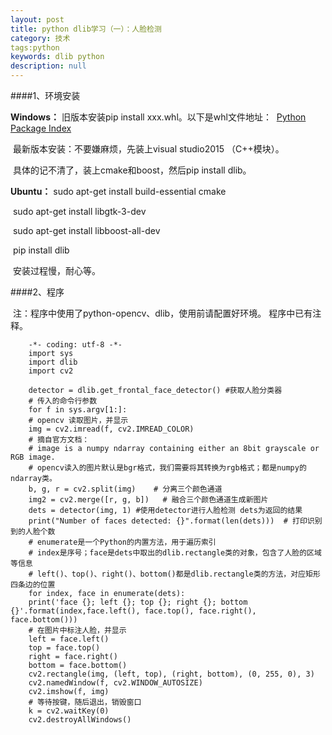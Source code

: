 ```yaml
---
layout: post
title: python dlib学习（一）：人脸检测
category: 技术
tags:python
keywords: dlib python
description: null
---
```


####1、环境安装

 **Windows：**
			旧版本安装pip install xxx.whl。以下是whl文件地址：
​			[Python Package Index]( https://pypi.python.org/pypi/dlib/18.17.100)     

​		最新版本安装：不要嫌麻烦，先装上visual studio2015 （C++模块）。

​		  具体的记不清了，装上cmake和boost，然后pip install dlib。

**Ubuntu：**
	sudo apt-get install build-essential cmake

​		sudo apt-get install libgtk-3-dev

​		sudo apt-get install libboost-all-dev

​		pip install dlib

​		安装过程慢，耐心等。

####2、程序

​	注：程序中使用了python-opencv、dlib，使用前请配置好环境。 
​	程序中已有注释。
```
	-*- coding: utf-8 -*-
	import sys
	import dlib
	import cv2

	detector = dlib.get_frontal_face_detector() #获取人脸分类器
	# 传入的命令行参数
	for f in sys.argv[1:]:
    # opencv 读取图片，并显示
    img = cv2.imread(f, cv2.IMREAD_COLOR)
    # 摘自官方文档：
    # image is a numpy ndarray containing either an 8bit grayscale or RGB image.
    # opencv读入的图片默认是bgr格式，我们需要将其转换为rgb格式；都是numpy的ndarray类。
    b, g, r = cv2.split(img)    # 分离三个颜色通道
    img2 = cv2.merge([r, g, b])   # 融合三个颜色通道生成新图片
    dets = detector(img, 1) #使用detector进行人脸检测 dets为返回的结果
    print("Number of faces detected: {}".format(len(dets)))  # 打印识别到的人脸个数
    # enumerate是一个Python的内置方法，用于遍历索引
    # index是序号；face是dets中取出的dlib.rectangle类的对象，包含了人脸的区域等信息
    # left()、top()、right()、bottom()都是dlib.rectangle类的方法，对应矩形四条边的位置
    for index, face in enumerate(dets):
    print('face {}; left {}; top {}; right {}; bottom {}'.format(index,face.left(), face.top(), face.right(), face.bottom()))
    # 在图片中标注人脸，并显示
    left = face.left()
    top = face.top()
    right = face.right()
    bottom = face.bottom()
    cv2.rectangle(img, (left, top), (right, bottom), (0, 255, 0), 3)
    cv2.namedWindow(f, cv2.WINDOW_AUTOSIZE)
    cv2.imshow(f, img)
    # 等待按键，随后退出，销毁窗口
    k = cv2.waitKey(0)
	cv2.destroyAllWindows()
```
